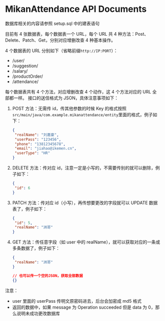 # MikanAttendance API Documents

数据库相关的内容请参照 setup.sql 中的建表语句

目前有 4 张数据表，每个数据表一个 URL，每个 URL 共 4 种方法：Post、Delete、Patch、Get，分别对应增删改查 4 种基本操作。

4 个数据表的 URL 分别如下（省略前缀`http://IP:PORT`）：

- /user/
- /suggestion/
- /salary/
- /productOrder/
- /attendance/

每个数据表共有 4 个方法，对应增删改查 4 个动作，这 4 个方法对应的 URL 全部都一样。
接口的送信格式为 JSON，具体注意事项如下：

1. POST 方法：无需传 id，传其他参数的时候 Key 的格式按照`src/main/java/com.example.mikanattendance/entity`里面的格式，例子如下：

   ```json
   {
   	"realName": "刘嘉豪",
   	"userPass": "123456",
   	"phone": "13812345678",
   	"email": "jiahao@ikemen.cn",
   	"userType": "HR"
   }
   ```

2. DELETE 方法：传对应 id，注意一定是小写的，不需要传别的就可以删除，例子如下：

   ```json
   {
   	"id": 6
   }
   ```

3. PATCH 方法：传对应 id（小写），再传想要更改的字段就可以 UPDATE 数据表了，例子如下：

   ```json
   {
   	"id": 5,
   	"realName": "洲哥"
   }
   ```

4. GET 方法：传任意字段（如 user 中的 realName），就可以获取对应的一条或多条数据了，例子如下：

   ```json
   {
   	"realName": "洲哥"
   }
   
   // 也可以传一个空的JSON，获取全部数据
   {}
   ```

注意：

- user 里面的 userPass 传明文原密码进去，后台会加密成 md5 格式
- 返回的数据中，如果 message 为 Operation succeeded 但是 data 为 0，那么说明未成功更改数据库